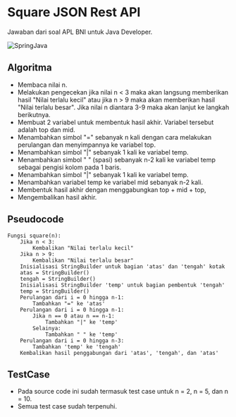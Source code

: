 # Square JSON Rest API

Jawaban dari soal APL BNI untuk Java Developer.

![SpringJava](https://encrypted-tbn0.gstatic.com/images?q=tbn:ANd9GcSu6GSLwZWFN9kOMfG31qEoWKN4yyrCOjurAg&usqp=CAU)

## Algoritma

- Membaca nilai n.
- Melakukan pengecekan jika nilai n < 3 maka akan langsung memberikan hasil "Nilai terlalu kecil" atau jika n > 9 maka akan memberikan hasil "Nilai terlalu besar". Jika nilai n diantara 3-9 maka akan lanjut ke langkah berikutnya.
- Membuat 2 variabel untuk membentuk hasil akhir. Variabel tersebut adalah top dan mid.
- Menambahkan simbol "=" sebanyak n kali dengan cara melakukan perulangan dan menyimpannya ke variabel top.
- Menambahkan simbol "|" sebanyak 1 kali ke variabel temp.
- Menambahkan simbol " " (spasi) sebanyak n-2 kali ke variabel temp sebagai pengisi kolom pada 1 baris.
- Menambahkan simbol "|" sebanyak 1 kali ke variabel temp.
- Menambahkan variabel temp ke variabel mid sebanyak n-2 kali.
- Membentuk hasil akhir dengan menggabungkan top + mid + top,
- Mengembalikan hasil akhir.

## Pseudocode

    Fungsi square(n):
        Jika n < 3:
            Kembalikan "Nilai terlalu kecil"
        Jika n > 9:
            Kembalikan "Nilai terlalu besar"
        Inisialisasi StringBuilder untuk bagian 'atas' dan 'tengah' kotak
        atas = StringBuilder()
        tengah = StringBuilder()
        Inisialisasi StringBuilder 'temp' untuk bagian pembentuk 'tengah'
        temp = StringBuilder()
        Perulangan dari i = 0 hingga n-1:
            Tambahkan "=" ke 'atas'
        Perulangan dari i = 0 hingga n-1:
            Jika n == 0 atau n == n-1:
                Tambahkan "|" ke 'temp'
            Selainya:
                Tambahkan " " ke 'temp'
        Perulangan dari i = 0 hingga n-3:
            Tambahkan 'temp' ke 'tengah'
        Kembalikan hasil penggabungan dari 'atas', 'tengah', dan 'atas'

## TestCase

- Pada source code ini sudah termasuk test case untuk n = 2, n = 5, dan n = 10.
- Semua test case sudah terpenuhi.

